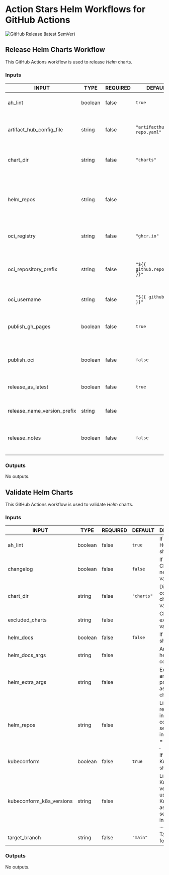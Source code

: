 # Action Stars Helm Workflows for GitHub Actions

![GitHub Release (latest SemVer)](https://img.shields.io/github/v/release/action-stars/helm-workflows?sort=semver)

## Release Helm Charts Workflow

This GitHub Actions workflow is used to release _Helm_ charts.

<!-- MERGE:START:release - Do not remove or modify this section -->
### Inputs

<!-- AUTO-DOC-INPUT:START - Do not remove or modify this section -->

| INPUT                       | TYPE    | REQUIRED | DEFAULT                      | DESCRIPTION                                                                              |
| --------------------------- | ------- | -------- | ---------------------------- | ---------------------------------------------------------------------------------------- |
| ah_lint                     | boolean | false    | `true`                       | If the Artifact Hub linter should be run.                                                |
| artifact_hub_config_file    | string  | false    | `"artifacthub-repo.yaml"`    | Name of the Artifact Hub repository configuration file.                                  |
| chart_dir                   | string  | false    | `"charts"`                   | Directory containing the charts to validate.                                             |
| helm_repos                  | string  | false    |                              | List of Helm repos to install; as a comma separated list in the format <name>=<address>. |
| oci_registry                | string  | false    | `"ghcr.io"`                  | OCI registry to publish the charts to.                                                   |
| oci_repository_prefix       | string  | false    | `"${{ github.repository }}"` | OCI repository prefix, will default to the current repository name.                      |
| oci_username                | string  | false    | `"${{ github.actor }}"`      | OCI registry username.                                                                   |
| publish_gh_pages            | boolean | false    | `true`                       | If the chart should be released to the current repository's GH Pages.                    |
| publish_oci                 | boolean | false    | `false`                      | If the chart should be released to an OCI registry.                                      |
| release_as_latest           | boolean | false    | `true`                       | If the release should be created as latest.                                              |
| release_name_version_prefix | string  | false    |                              | Prefix for the release name version.                                                     |
| release_notes               | boolean | false    | `false`                      | If the release notes should be created from a CHANGELOG.                                 |

<!-- AUTO-DOC-INPUT:END -->
### Outputs

<!-- AUTO-DOC-OUTPUT:START - Do not remove or modify this section -->
No outputs.
<!-- AUTO-DOC-OUTPUT:END -->
<!-- MERGE:END:release - Do not remove or modify this section -->

## Validate Helm Charts

This GitHub Actions workflow is used to validate _Helm_ charts.

<!-- MERGE:START:validate - Do not remove or modify this section -->
### Inputs

<!-- AUTO-DOC-INPUT:START - Do not remove or modify this section -->

| INPUT                    | TYPE    | REQUIRED | DEFAULT    | DESCRIPTION                                                                                                          |
| ------------------------ | ------- | -------- | ---------- | -------------------------------------------------------------------------------------------------------------------- |
| ah_lint                  | boolean | false    | `true`     | If the Artifact Hub linter should be run.                                                                            |
| changelog                | boolean | false    | `false`    | If the CHANGELOG needs to be validated.                                                                              |
| chart_dir                | string  | false    | `"charts"` | Directory containing the charts to validate.                                                                         |
| excluded_charts          | string  | false    |            | Charts to exclude from validation.                                                                                   |
| helm_docs                | boolean | false    | `false`    | If helm-docs should be run.                                                                                          |
| helm_docs_args           | string  | false    |            | Args for the helm-docs command.                                                                                      |
| helm_extra_args          | string  | false    |            | Extra arguments to pass to Helm as part of chart testing.                                                            |
| helm_repos               | string  | false    |            | List of Helm repos to install; as a comma separated list in the format <name>=<address>.                             |
| kubeconform              | boolean | false    | `true`     | If the Kubeconform should be run.                                                                                    |
| kubeconform_k8s_versions | string  | false    |            | List of Kubernetes versions to use for Kubeconform; as a comma separated list in the format <major>.<minor>.<patch>. |
| target_branch            | string  | false    | `"main"`   | Target branch for charts.                                                                                            |

<!-- AUTO-DOC-INPUT:END -->
### Outputs

<!-- AUTO-DOC-OUTPUT:START - Do not remove or modify this section -->
No outputs.
<!-- AUTO-DOC-OUTPUT:END -->
<!-- MERGE:END:validate - Do not remove or modify this section -->
